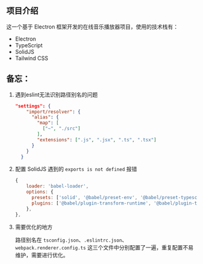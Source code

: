 ## 项目介绍

这一个基于 Electron 框架开发的在线音乐播放器项目，使用的技术栈有：

- Electron
- TypeScript
- SolidJS
- Tailwind CSS

## 备忘：

1. 遇到eslint无法识别路径别名的问题

    ```json
    "settings": {
        "import/resolver": {
          "alias": {
            "map": [
              ["~", "./src"]
            ],
            "extensions": [".js", ".jsx", ".ts", ".tsx"]
          }
        }
      }
    ```

2. 配置 SolidJS 遇到的 `exports is not defined` 报错

    ```js
    {
        loader: 'babel-loader',
        options: {
          presets: ['solid', '@babel/preset-env', '@babel/preset-typescript'],
          plugins: ['@babel/plugin-transform-runtime', '@babel/plugin-transform-modules-commonjs']
        },
    },
    ```

3. 需要优化的地方

    路径别名在 `tsconfig.json`、`.eslintrc.json`、`webpack.renderer.config.ts` 这三个文件中分别配置了一遍，重复配置不易维护，需要进行优化。
